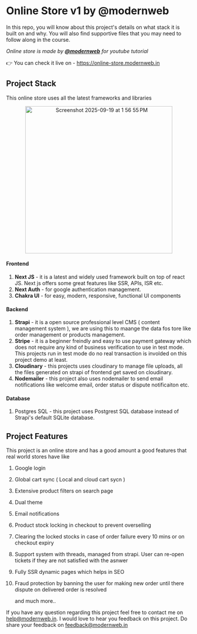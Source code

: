 # Online Store v1 by @modernweb

In this repo, you will know about this project's details on what stack it is built on and why. You will also find supportive files that you may need to follow along in the course.

*Online store is made by [**@modernweb**](https://youtube.com/@modernweb) for youtube tutorial* 

👉 You can check it live on - https://online-store.modernweb.in 

## Project Stack

This online store uses all the latest frameworks and libraries 
<br />
<p align="center">
 <img width="400" alt="Screenshot 2025-09-19 at 1 56 55 PM" src="https://github.com/user-attachments/assets/a19bbb8f-d6e1-4db5-bd58-c5282eb958c9" />
</p>

#### Frontend

<!--
<img width="2152" height="1353" style="margin-bottom:20px;" alt="Screenshot 2025-09-19 at 1 46 58 PM" src="https://github.com/user-attachments/assets/b9f07737-0135-4c37-b605-65b4afa7efe5" />
<br><br />
-->

1. **Next JS** - it is a latest and widely used framework built on top of react JS. Next js offers some great features like SSR, APIs, ISR etc.
2. **Next Auth** - for google authentication management.
3. **Chakra UI** - for easy, modern, responsive, functional UI components

#### Backend

<!--
<img width="2540" height="1235" alt="Screenshot 2025-09-19 at 1 52 57 PM" src="https://github.com/user-attachments/assets/96efc03d-92f9-4c03-b663-60c685458e9b" />
-->
  
1. **Strapi** - it is a open source professional level CMS ( content management system ), we are using this to maange the data fos tore like order management or products management.
2.  **Stripe** - it is a beginner freindly and easy to use payment gateway which does not require any kind of business verification to use in test mode. This projects run in test mode do no real transaction is involded on this project demo at least.
3. **Cloudinary** - this projects uses cloudinary to manage file uploads, all the files generated on strapi of frontend get saved on cloudinary.
4. **Nodemailer** - this project also uses nodemailer to send email notifications like welcome email, order status or dispute notificaiton etc.

#### Database

1. Postgres SQL - this project uses Postgrest SQL database instead of Strapi's default SQLite database.
  
## Project Features

This project is an online store and has a good amount a good features that real world stores have like

1. Google login
2. Global cart sync ( Local and cloud cart sycn )
3. Extensive product filters on search page
4. Dual theme
5. Email notifications
6. Product stock locking in checkout to prevent overselling
7. Clearing the locked stocks in case of order failure every 10 mins or on checkout expiry
8. Support system with threads, managed from strapi. User can re-open tickets if they are not satisfied with the asnwer
9. Fully SSR dynamic pages which helps in SEO
10. Fraud protection by banning the user for making new order until there dispute on delivered order is resolved
    
    and much more..


If you have any question regarding this project feel free to contact me on help@modernweb.in. I would love to hear you feedback on this project. Do share your feedback on feedback@modernweb.in
